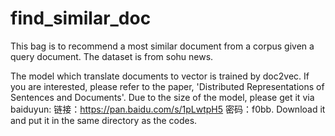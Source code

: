 # find_similar_doc

This bag is to recommend a most similar document from a corpus given a query document.
The dataset is from sohu news.

The model which translate documents to vector is trained by doc2vec. If you are interested, please refer to the paper, 'Distributed Representations of Sentences and Documents'. Due to the size of the model, please get it via baiduyun: 链接：https://pan.baidu.com/s/1pLwtpH5 密码：f0bb. Download it and put it in the same directory as the codes.
